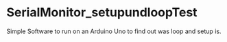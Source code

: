 # SerialMonitor_setupundloopTest
Simple Software to run on an Arduino Uno to find out was loop and setup is. 
